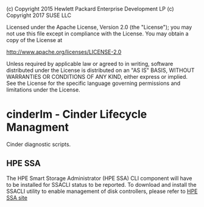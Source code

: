 
(c) Copyright 2015 Hewlett Packard Enterprise Development LP
(c) Copyright 2017 SUSE LLC

Licensed under the Apache License, Version 2.0 (the "License"); you may
not use this file except in compliance with the License. You may obtain
a copy of the License at

http://www.apache.org/licenses/LICENSE-2.0

Unless required by applicable law or agreed to in writing, software
distributed under the License is distributed on an "AS IS" BASIS, WITHOUT
WARRANTIES OR CONDITIONS OF ANY KIND, either express or implied. See the
License for the specific language governing permissions and limitations
under the License.


# cinderlm - Cinder Lifecycle Managment

Cinder diagnostic scripts.


HPE SSA
-------

The HPE Smart Storage Administrator (HPE SSA) CLI component will have to be
installed for SSACLI status to be reported. To download and install the
SSACLI utility to enable management of disk controllers, please refer
to
[HPE SSA site](https://support.hpe.com/hpsc/swd/public/detail?swItemId=MTX_3d16386b418a443388c18da82f)
